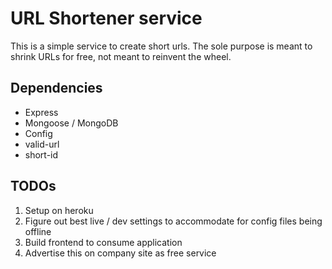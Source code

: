 # URL Shortener service

This is a simple service to create short urls. The sole purpose is meant to shrink URLs for free, not meant to reinvent the wheel.

## Dependencies

<ul>
<li>Express</li>
<li>Mongoose / MongoDB</li>
<li>Config</li>
<li>valid-url</li>
<li>short-id</li>
</ul>

## TODOs

<ol>
<li>Setup on heroku</li>
<li>Figure out best live / dev settings to accommodate for config files being offline</li>
<li>Build frontend to consume application</li>
<li>Advertise this on company site as free service</li>
</ol>
